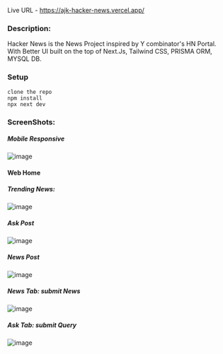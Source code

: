 Live URL - https://ajk-hacker-news.vercel.app/


### Description:
Hacker News is the News Project inspired by Y combinator's HN Portal. With Better UI built on the top of Next.Js, Tailwind CSS, PRISMA ORM, MYSQL DB.

### Setup
```
clone the repo
npm install
npx next dev
```

### ScreenShots:

##### Mobile Responsive
![image](https://user-images.githubusercontent.com/44355278/120528142-be7b7600-c3f8-11eb-97f2-83fb1a5b7d57.png)

#### Web Home

##### Trending News:
![image](https://user-images.githubusercontent.com/44355278/120526861-54ae9c80-c3f7-11eb-8049-a8fa90cdddd1.png)

##### Ask Post
![image](https://user-images.githubusercontent.com/44355278/120527323-d7375c00-c3f7-11eb-8b36-1997d26a010f.png)

##### News Post
![image](https://user-images.githubusercontent.com/44355278/120527509-08179100-c3f8-11eb-957b-df6738a3d4e6.png)

##### News Tab: submit News
![image](https://user-images.githubusercontent.com/44355278/120527655-36956c00-c3f8-11eb-9a03-6dbeae57f682.png)

##### Ask Tab: submit Query
![image](https://user-images.githubusercontent.com/44355278/120527774-5af14880-c3f8-11eb-96b3-ce82adbf376a.png)
